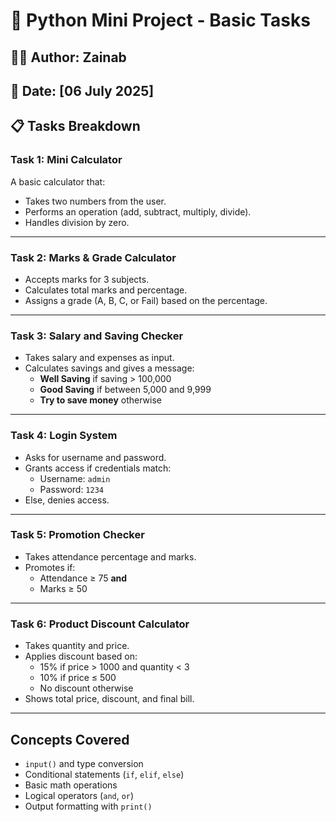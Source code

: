 # 🐍 Python Mini Project - Basic Tasks

## 👩‍💻 Author: Zainab  
## 📅 Date: [06 July 2025]  


## 📋 Tasks Breakdown

###  Task 1: Mini Calculator
A basic calculator that:
- Takes two numbers from the user.
- Performs an operation (add, subtract, multiply, divide).
- Handles division by zero.

---

###  Task 2: Marks & Grade Calculator
- Accepts marks for 3 subjects.
- Calculates total marks and percentage.
- Assigns a grade (A, B, C, or Fail) based on the percentage.

---

###  Task 3: Salary and Saving Checker
- Takes salary and expenses as input.
- Calculates savings and gives a message:
  - **Well Saving** if saving > 100,000  
  - **Good Saving** if between 5,000 and 9,999  
  - **Try to save money** otherwise

---

###  Task 4: Login System
- Asks for username and password.
- Grants access if credentials match:
  - Username: `admin`  
  - Password: `1234`  
- Else, denies access.

---

###  Task 5: Promotion Checker
- Takes attendance percentage and marks.
- Promotes if:
  - Attendance ≥ 75 **and**
  - Marks ≥ 50

---

###  Task 6: Product Discount Calculator
- Takes quantity and price.
- Applies discount based on:
  - 15% if price > 1000 and quantity < 3  
  - 10% if price ≤ 500  
  - No discount otherwise  
- Shows total price, discount, and final bill.

---

##  Concepts Covered

- `input()` and type conversion
- Conditional statements (`if`, `elif`, `else`)
- Basic math operations
- Logical operators (`and`, `or`)
- Output formatting with `print()`



